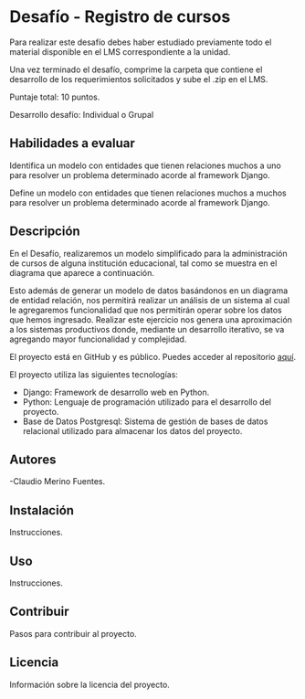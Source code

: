 # Desafío - Registro de cursos

Para realizar este desafío debes haber estudiado previamente todo el material
disponible en el LMS correspondiente a la unidad.

Una vez terminado el desafío, comprime la carpeta que contiene el desarrollo de los
requerimientos solicitados y sube el .zip en el LMS.

Puntaje total: 10 puntos.

Desarrollo desafío: Individual o Grupal

## Habilidades a evaluar

Identifica un modelo con entidades que tienen relaciones muchos a uno para resolver
un problema determinado acorde al framework Django.

Define un modelo con entidades que tienen relaciones muchos a muchos para
resolver un problema determinado acorde al framework Django.

## Descripción

En el Desafío, realizaremos un modelo simplificado para la administración de cursos de
alguna institución educacional, tal como se muestra en el diagrama que aparece a
continuación.

Esto además de generar un modelo de datos basándonos en un diagrama de entidad relación,
nos permitirá realizar un análisis de un sistema al cual le agregaremos funcionalidad que nos
permitirán operar sobre los datos que hemos ingresado. Realizar este ejercicio nos genera
una aproximación a los sistemas productivos donde, mediante un desarrollo iterativo, se va
agregando mayor funcionalidad y complejidad.

El proyecto está en GitHub y es público. Puedes acceder al repositorio [aquí](https://github.com/ClaudioDL24/registro_cursos).

El proyecto utiliza las siguientes tecnologías:

- Django: Framework de desarrollo web en Python.
- Python: Lenguaje de programación utilizado para el desarrollo del proyecto.
- Base de Datos Postgresql: Sistema de gestión de bases de datos relacional utilizado para almacenar los datos del proyecto.

## Autores

-Claudio Merino Fuentes.

## Instalación

Instrucciones.

## Uso

Instrucciones.

## Contribuir

Pasos para contribuir al proyecto.

## Licencia

Información sobre la licencia del proyecto.
